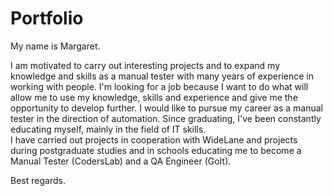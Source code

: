 # Portfolio

My name is Margaret.

I am motivated to carry out interesting projects and to expand my knowledge and skills as a manual tester with many years of experience in working with people. 
I'm looking for a job because I want to do what will allow me to use my knowledge, skills and experience and give me the opportunity to develop further. I would like to pursue my career as a manual tester in the direction of automation. 
Since graduating, I've been constantly educating myself, mainly in the field of IT skills.  
I have carried out projects in cooperation with WideLane and projects during postgraduate studies and in schools educating me to become a Manual Tester (CodersLab) and a QA Engineer (GoIt).


Best regards.
